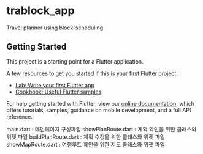 # trablock_app

Travel planner using block-scheduling

## Getting Started

This project is a starting point for a Flutter application.

A few resources to get you started if this is your first Flutter project:

- [Lab: Write your first Flutter app](https://flutter.dev/docs/get-started/codelab)
- [Cookbook: Useful Flutter samples](https://flutter.dev/docs/cookbook)

For help getting started with Flutter, view our
[online documentation](https://flutter.dev/docs), which offers tutorials,
samples, guidance on mobile development, and a full API reference.

main.dart : 메인페이지 구성파일
showPlanRoute.dart : 계획 확인을 위한 클래스와 위젯 파일
buildPlanRoute.dart : 계획 수정을 위한 클래스와 위젯 파일
showMapRoute.dart : 여행루트 확인을 위한 지도 클래스와 위젯 파일